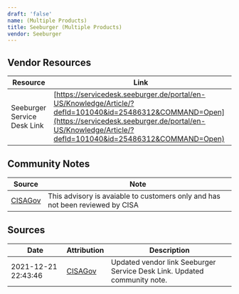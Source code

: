 ```yaml
---
draft: 'false'
name: (Multiple Products)
title: Seeburger (Multiple Products)
vendor: Seeburger
---
```


## Vendor Resources
| Resource | Link |
| --- | --- |
| Seeburger Service Desk Link | [https://servicedesk.seeburger.de/portal/en-US/Knowledge/Article/?defId=101040&id=25486312&COMMAND=Open](https://servicedesk.seeburger.de/portal/en-US/Knowledge/Article/?defId=101040&id=25486312&COMMAND=Open) |


## Community Notes
| Source | Note |
| --- | --- |
| [CISAGov](https://raw.githubusercontent.com/cisagov/log4j-affected-db/develop/README.md) | This advisory is avaiable to customers only and has not been reviewed by CISA |

## Sources
| Date | Attribution | Description |
| --- | --- | --- |
| 2021-12-21 22:43:46 | [CISAGov](https://raw.githubusercontent.com/cisagov/log4j-affected-db/develop/README.md) | Updated vendor link Seeburger Service Desk Link. Updated community note.  |
